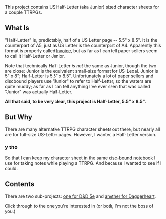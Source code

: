 This project contains US Half-Letter (aka Junior) sized character sheets for a couple TTRPGs.

## What Is

"Half-Letter" is, predictably, half of a US Letter page -- 5.5" x 8.5". It is the counterpart of A5,
just as US Letter is the counterpart of A4. Apparently this format is properly called
[Invoice](https://en.wikipedia.org/wiki/Paper_size#Variant_American_loose_sizes), but as far as I
can tell paper sellers seem to call it Half-Letter or Junior.

Note that technically Half-Letter *is not* the same as Junior, though the two are close;
Junior is the equivalent small-size format for US-Legal. Junior is 5" x 8"; Half-Letter is 5.5" x
8.5". Unfortunately a lot of paper sellers and discbound players use "Junior" to refer to
Half-Letter, so the waters are quite muddy; as far as I can tell anything I've ever seen
that was called "Junior" was actually Half-Letter.

**All that said, to be very clear, this project is Half-Letter, 5.5" x 8.5".**

## But Why

There are many alternative TTRPG character sheets out there, but nearly all are for full-size
US-Letter pages. However, I wanted a Half-Letter version.


### y tho

So that I can keep my character sheet in the same [disc-bound
notebook](https://en.wikipedia.org/wiki/Disc-binding) I use for taking notes while playing a TTRPG. And because I wanted to see if I could.

## Contents

There are two sub-projects: [one for D&D 5e](dnd-5e/README.md) and [another for
Daggerheart](daggerheart/README.md).

Click through to the one you're interested in (or both, I'm not the boss of you.)